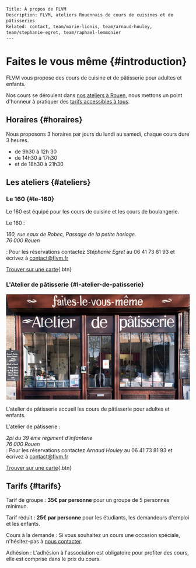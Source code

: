 	Title: À propos de FLVM
	Description: FLVM, ateliers Rouennais de cours de cuisines et de pâtisseries
	Related: contact, team/marie-lionis, team/arnaud-houley, team/stephanie-egret, team/raphael-lemmonier
	---

# Faites le vous même {#introduction}

FLVM vous propose des cours de cuisine et de pâtisserie pour adultes et enfants.

Nos cours se déroulent dans [nos ateliers à Rouen](informations#ateliers), nous mettons un point d'honneur à pratiquer des [tarifs accessibles à tous](informations#tarifs).

## Horaires {#horaires}

Nous proposons 3 horaires par jours du lundi au samedi, chaque cours dure 3 heures.

 - de 9h30 à 12h 30
 - de 14h30 à 17h30
 - et de 18h30 à 21h30

## Les ateliers {#ateliers}

### Le 160 {#le-160}

Le 160 est équipé pour les cours de cuisine et les cours de boulangerie.

Le 160
 : <address>
	160, rue eaux de Robec, Passage de la petite horloge.
	<br />
	76 000 Rouen
</address>

: Pour les réservations contactez *Stéphanie Egret* au 06 41 73 81 93 et écrivez à <contact@flvm.fr>

[Trouver sur une carte](https://www.google.fr/maps/place/160+Rue+Eau+de+Robec,+76000+Rouen/@49.4415101,1.0988835,17z/data=!3m1!4b1!4m2!3m1!1s0x47e0ddd562561ac5:0x10270a15c9d5e977){.btn}

### L'Atelier de pâtisserie {#l-atelier-de-patisserie}

![photo de l'atelier de pâtisserie](images/informations/l-atelier-de-patisserie.jpg)

L'atelier de pâtisserie accueil les cours de pâtisserie pour adultes et enfants.

L'atelier de pâtisserie
 : <address>
	2pl du 39 ème régiment d'infanterie 
	<br />
	76 000 Rouen
	</address>
 : Pour les réservations contactez *Arnaud Houley* au 06 41 73 81 93 et écrivez à <contact@flvm.fr>

[Trouver sur une carte](https://www.google.fr/maps/place/Faites-Le+Vous-M%C3%AAme+-+Atelier+de+p%C3%A2tisserie/@49.4406801,1.1008133,17z/data=!4m7!1m4!3m3!1s0x47e0dc2bb55e0a75:0x86a03c89a2500d8b!2sFaites-Le+Vous-M%C3%AAme+-+Atelier+de+p%C3%A2tisserie!3b1!3m1!1s0x47e0dc2bb55e0a75:0x86a03c89a2500d8b){.btn}

## Tarifs {#tarifs}

Tarif de groupe
: **35€ par personne** pour un groupe de 5 personnes minimun.

Tarif réduit
: **25€ par personne** pour les étudiants, les demandeurs d'emploi et les enfants.

Cours à la demande
: Si vous souhaitez un cours une occasion spéciale, n'hésitez-pas à [nous contacter](contact@flvm.fr).

Adhésion
: L'adhésion à l'association est obligatoire pour profiter des cours, elle est comprise dans le prix du cours.
